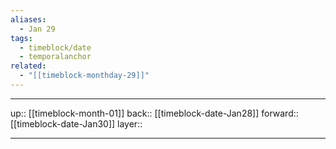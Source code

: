 ```yaml
---
aliases:
  - Jan 29
tags:
  - timeblock/date
  - temporalanchor
related:
  - "[[timeblock-monthday-29]]"
---
```




***

up:: [[timeblock-month-01]]
back:: [[timeblock-date-Jan28]]
forward:: [[timeblock-date-Jan30]]
layer:: 

***
